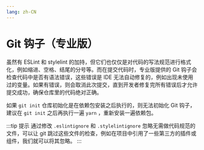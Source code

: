 ```yaml
---
lang: zh-CN
---
```


# Git 钩子（专业版）

虽然有 ESLint 和 stylelint 的加持，但它们也仅仅是对代码的写法规范进行格式化，例如缩进、空格、结尾的分号等。而在提交代码时，专业版提供的 Git 钩子会检查代码中是否有语法错误，这些错误是 IDE 无法自动修复的，例如出现未使用过的变量。如果有错误，则会取消此次提交，直到开发者修复完所有错误后才允许提交成功，确保仓库里的代码绝对正确。

如果 `git init` 仓库初始化是在依赖包安装之后执行的，则无法初始化 Git 钩子，建议在 `git init` 之后再执行一遍 `yarn` ，重新安装一遍依赖包。

:::tip 提示
通过修改 `.eslintignore` 和 `.stylelintignore` 忽略无需做代码规范的文件，可以让 git 跳过这些文件的检查，例如在项目中引用了一些第三方的插件或组件，我们就可以将其忽略。
:::
